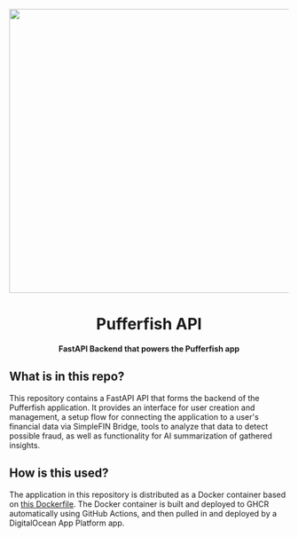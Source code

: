 <p align="center">
  <img src="https://github.com/user-attachments/assets/b336b7d7-df3c-401d-bd56-eaac242d2836" width="512">
  <h1 align="center">Pufferfish API</h1>
</p>

<p align="center"><b>FastAPI Backend that powers the Pufferfish app</b></p>

## What is in this repo?

This repository contains a FastAPI API that forms the backend of the Pufferfish application. It provides an interface for user creation and management, a setup flow for connecting the application to a user's financial data via SimpleFIN Bridge, tools to analyze that data to detect possible fraud, as well as functionality for AI summarization of gathered insights.

## How is this used?

The application in this repository is distributed as a Docker container based on [this Dockerfile](https://github.com/pufferfish-app/api/blob/main/Dockerfile). The Docker container is built and deployed to GHCR automatically using GitHub Actions, and then pulled in and deployed by a DigitalOcean App Platform app.
